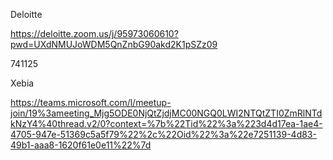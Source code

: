 Deloitte

https://deloitte.zoom.us/j/95973060610?pwd=UXdNMUJoWDM5QnZnbG90akd2K1pSZz09

741125


Xebia

https://teams.microsoft.com/l/meetup-join/19%3ameeting_Mjg5ODE0NjQtZjdjMC00NGQ0LWI2NTQtZTI0ZmRlNTdkNzY4%40thread.v2/0?context=%7b%22Tid%22%3a%223d4d17ea-1ae4-4705-947e-51369c5a5f79%22%2c%22Oid%22%3a%22e7251139-4d83-49b1-aaa8-1620f61e0e11%22%7d
